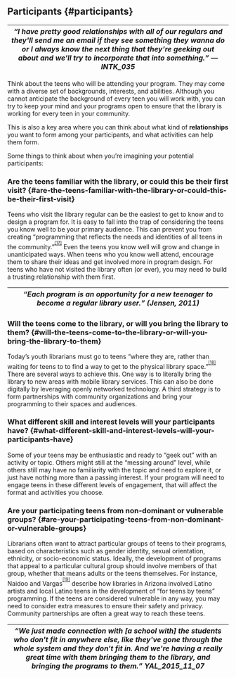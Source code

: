 ## Participants {#participants}

| **_“I have pretty good relationships with all of our regulars and they&#039;ll send me an email if they see something they wanna do or I always know the next thing that they&#039;re geeking out about and we&#039;ll try to incorporate that into something.” — INTK_035_** |
| --- |

Think about the teens who will be attending your program. They may come with a diverse set of backgrounds, interests, and abilities. Although you cannot anticipate the background of every teen you will work with, you can try to keep your mind and your programs open to ensure that the library is working for every teen in your community.

This is also a key area where you can think about what kind of **relationships** you want to form among your participants, and what activities can help them form.

Some things to think about when you’re imagining your potential participants:

### Are the teens familiar with the library, or could this be their first visit? {#are-the-teens-familiar-with-the-library-or-could-this-be-their-first-visit}

Teens who visit the library regular can be the easiest to get to know and to design a program for. It is easy to fall into the trap of considering the teens you know well to be your primary audience. This can prevent you from creating “programming that reflects the needs and identities of all teens in the community.”<sup><sup id="475227212516830-footnote-ref-17"><a href="#475227212516830-footnote-17">[17]</a></sup></sup> Even the teens you know well will grow and change in unanticipated ways. When teens who you know well attend, encourage them to share their ideas and get involved more in program design. For teens who have not visited the library often (or ever), you may need to build a trusting relationship with them first.

| **_“Each program is an opportunity for a new teenager to become a regular library user.” (Jensen, 2011)_** |
| --- |

### 

### Will the teens come to the library, or will you bring the library to them? {#will-the-teens-come-to-the-library-or-will-you-bring-the-library-to-them}

Today’s youth librarians must go to teens “where they are, rather than waiting for teens to to find a way to get to the physical library space.”<sup><sup id="475227212516830-footnote-ref-18"><a href="#475227212516830-footnote-18">[18]</a></sup></sup> There are several ways to achieve this. One way is to literally bring the library to new areas with mobile library services. This can also be done digitally by leveraging openly networked technology. A third strategy is to form partnerships with community organizations and bring your programming to their spaces and audiences.

### What different skill and interest levels will your participants have? {#what-different-skill-and-interest-levels-will-your-participants-have}

Some of your teens may be enthusiastic and ready to “geek out” with an activity or topic. Others might still at the “messing around” level, while others still may have no familiarity with the topic and need to explore it, or just have nothing more than a passing interest. If your program will need to engage teens in these different levels of engagement, that will affect the format and activities you choose.

### Are your participating teens from non-dominant or vulnerable groups? {#are-your-participating-teens-from-non-dominant-or-vulnerable-groups}

Librarians often want to attract particular groups of teens to their programs, based on characteristics such as gender identity, sexual orientation, ethnicity, or socio-economic status. Ideally, the development of programs that appeal to a particular cultural group should involve members of that group, whether that means adults or the teens themselves. For instance, Naidoo and Vargas<sup><sup id="475227212516830-footnote-ref-19"><a href="#475227212516830-footnote-19">[19]</a></sup></sup> describe how libraries in Arizona involved Latino artists and local Latino teens in the development of “for teens by teens” programming. If the teens are considered vulnerable in any way, you may need to consider extra measures to ensure their safety and privacy. Community partnerships are often a great way to reach these teens.

| **_“We just made connection with [a school with] the students who don&#039;t fit in anywhere else, like they&#039;ve gone through the whole system and they don&#039;t fit in. And we&#039;re having a really great time with them bringing them to the library, and bringing the programs to them.” YAL_2015_11_07_** |
| --- |

[^17]: YALSA. _Teen Programming Guidelines_. Chicago, IL: YALSA, 2015\.

[^18]: Braun, Linda W., Maureen L. Hartman, Sandra Hughes-Hassell, Kafi Kumasi, and Beth Yoke. _The Future of Library Services for and with Teens: A Call to Action_. Chicago, IL: YALSA, 2014.

[^19]: Naidoo, Jamie Campbell, and Luis Francisco Vargas. “Libraries Bridging the Borderlands: Reaching Latino Tweens and Teens with Targeted Programming and Collections.” _Young Adult Library Services_ 2011, no. Summer (2011): 13–20\.